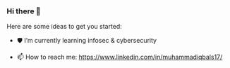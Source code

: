 ### Hi there 👋

<!-- **miqbals17/miqbals17** is a ✨ _special_ ✨ repository because its `README.md` (this file) appears on your GitHub profile. -->

Here are some ideas to get you started:

<!-- - 🔭 I’m currently working on ... -->
- 🛡 I’m currently learning infosec & cybersecurity
<!-- - 👯 I’m looking to collaborate on ...
- 🤔 I’m looking for help with ...
- 💬 Ask me about ... -->
- 📫 How to reach me: https://www.linkedin.com/in/muhammadiqbals17/
<!-- - 😄 Pronouns: ...
- ⚡ Fun fact: ... -->
